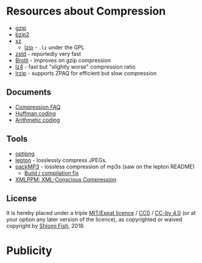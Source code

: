 # Resources about Compression

* [gzip](https://en.wikipedia.org/wiki/Gzip)
* [bzip2](https://en.wikipedia.org/wiki/Bzip2)
* [xz](https://en.wikipedia.org/wiki/Xz)
    * [lzip](https://en.wikipedia.org/wiki/Lzip) - `.lz` under the GPL
* [zstd](https://en.wikipedia.org/wiki/Zstandard) - reportedly very fast
* [Brotli](https://en.wikipedia.org/wiki/Brotli) - improves on gzip compression
* [lz4](https://en.wikipedia.org/wiki/LZ4_%28compression_algorithm%29) - fast but "slightly worse" compression ratio
* [lrzip](https://github.com/ckolivas/lrzip) - supports ZPAQ for efficient but slow compression

## Documents

* [Compression FAQ](http://www.faqs.org/faqs/compression-faq/)
* [Huffman coding](https://en.wikipedia.org/wiki/Huffman_coding)
* [Arithmetic coding](https://en.wikipedia.org/wiki/Arithmetic_coding)

## Tools

* [optipng](http://optipng.sourceforge.net/)
* [lepton](https://github.com/dropbox/lepton) - losslessly compress JPEGs.
* [packMP3](https://github.com/packjpg/packMP3) - lossless compression of mp3s (saw on the lepton README)
    * [Build / compilation fix](https://github.com/packjpg/packMP3/pull/7)
* [XMLPPM: XML-Conscious Compression](http://xmlppm.sourceforge.net/)

## License

It is hereby placed under a triple
[MIT/Expat licence](http://en.wikipedia.org/wiki/MIT_License) /
[CC0](https://creativecommons.org/choose/zero/) /
[CC-by 4.0](https://creativecommons.org/licenses/by/4.0/) (or at your option
any later version of the licence), as copyrighted or waived copyright
by [Shlomi Fish](http://www.shlomifish.org/), 2018.

# Publicity
